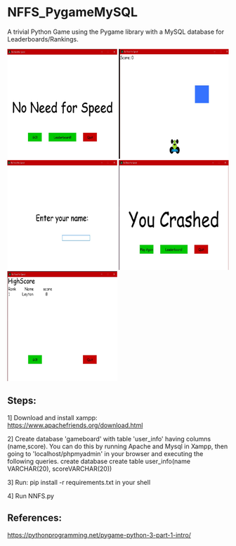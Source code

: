 # NFFS_PygameMySQL
A trivial Python Game using the Pygame library with a MySQL database for Leaderboards/Rankings.

<img src=Images/1.jpeg width=250 height=250> <img src=Images/2.jpeg width=250 height=250> <img src=Images/3.jpeg width=250 height=250> <img src=Images/4.jpeg width=250 height=250> <img src=Images/5.jpeg width=250 height=250>

## Steps:

1] Download and install xampp: https://www.apachefriends.org/download.html

2] Create database 'gameboard' with table 'user_info' having columns (name,score). You can do this by running Apache and Mysql in Xampp, then  going to 'localhost/phpmyadmin' in your browser and executing the following queries.
  create database
  create table user_info(name VARCHAR(20), scoreVARCHAR(20))
  
3] Run: pip install -r requirements.txt in your shell

4] Run NNFS.py

## References:
https://pythonprogramming.net/pygame-python-3-part-1-intro/
